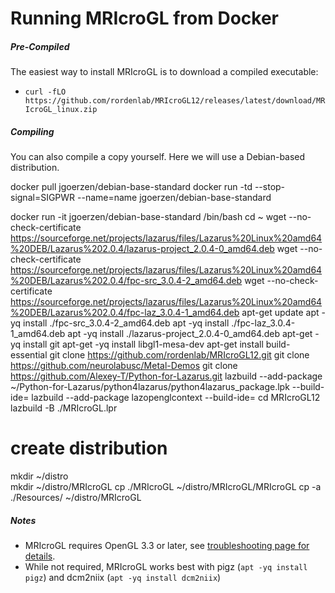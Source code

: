 # Running MRIcroGL from Docker

##### Pre-Compiled

The easiest way to install MRIcroGL is to download a compiled executable:
 - `curl -fLO https://github.com/rordenlab/MRIcroGL12/releases/latest/download/MRIcroGL_linux.zip`

##### Compiling

You can also compile a copy yourself. Here we will use a Debian-based distribution.


docker pull jgoerzen/debian-base-standard
docker run -td --stop-signal=SIGPWR --name=name jgoerzen/debian-base-standard

docker run -it jgoerzen/debian-base-standard /bin/bash
cd ~
wget --no-check-certificate https://sourceforge.net/projects/lazarus/files/Lazarus%20Linux%20amd64%20DEB/Lazarus%202.0.4/lazarus-project_2.0.4-0_amd64.deb
wget --no-check-certificate https://sourceforge.net/projects/lazarus/files/Lazarus%20Linux%20amd64%20DEB/Lazarus%202.0.4/fpc-src_3.0.4-2_amd64.deb
wget --no-check-certificate https://sourceforge.net/projects/lazarus/files/Lazarus%20Linux%20amd64%20DEB/Lazarus%202.0.4/fpc-laz_3.0.4-1_amd64.deb
apt-get update
apt -yq install ./fpc-src_3.0.4-2_amd64.deb
apt -yq install ./fpc-laz_3.0.4-1_amd64.deb 
apt -yq install ./lazarus-project_2.0.4-0_amd64.deb 
apt-get -yq install git
apt-get -yq install libgl1-mesa-dev
apt-get install build-essential 
git clone https://github.com/rordenlab/MRIcroGL12.git
git clone https://github.com/neurolabusc/Metal-Demos
git clone https://github.com/Alexey-T/Python-for-Lazarus.git
lazbuild --add-package ~/Python-for-Lazarus/python4lazarus/python4lazarus_package.lpk  --build-ide=
lazbuild --add-package lazopenglcontext --build-ide=
cd MRIcroGL12
lazbuild -B ./MRIcroGL.lpr
# create distribution
mkdir ~/distro  
mkdir ~/distro/MRIcroGL
cp ./MRIcroGL ~/distro/MRIcroGL/MRIcroGL
cp -a ./Resources/ ~/distro/MRIcroGL


##### Notes

 - MRIcroGL requires OpenGL 3.3 or later, see [troubleshooting page for details](http://www.mccauslandcenter.sc.edu/mricrogl/troubleshooting).
 - While not required, MRIcroGL works best with pigz (`apt -yq install pigz`) and dcm2niix (`apt -yq install dcm2niix`)
 

